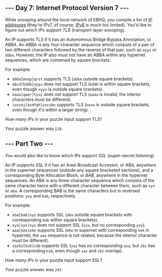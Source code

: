 <article class="day-desc"><h2>--- Day 7: Internet Protocol Version 7 ---</h2><p>While snooping around the local network of EBHQ, you compile a list of <a href="https://en.wikipedia.org/wiki/IP_address">IP addresses</a> (they're IPv7, of course; <a href="https://en.wikipedia.org/wiki/IPv6">IPv6</a> is much too limited). You'd like to figure out which IPs support <em>TLS</em> (transport-layer snooping).</p>
<p>An IP supports TLS if it has an Autonomous Bridge Bypass Annotation, or <span title="Any similarity to the pattern it describes is purely coincidental."><em>ABBA</em></span>.  An ABBA is any four-character sequence which consists of a pair of two different characters followed by the reverse of that pair, such as <code>xyyx</code> or <code>abba</code>.  However, the IP also must not have an ABBA within any hypernet sequences, which are contained by <em>square brackets</em>.</p>
<p>For example:</p>
<ul>
<li><code>abba[mnop]qrst</code> supports TLS (<code>abba</code> outside square brackets).</li>
<li><code>abcd[bddb]xyyx</code> does <em>not</em> support TLS (<code>bddb</code> is within square brackets, even though <code>xyyx</code> is outside square brackets).</li>
<li><code>aaaa[qwer]tyui</code> does <em>not</em> support TLS (<code>aaaa</code> is invalid; the interior characters must be different).</li>
<li><code>ioxxoj[asdfgh]zxcvbn</code> supports TLS (<code>oxxo</code> is outside square brackets, even though it's within a larger string).</li>
</ul>
<p><em>How many IPs</em> in your puzzle input support TLS?</p>
</article>
<p>Your puzzle answer was <code>110</code>.</p>
<article class="day-desc"><h2 id="part2">--- Part Two ---</h2><p>You would also like to know which IPs support <em>SSL</em> (super-secret listening).</p>
<p>An IP supports SSL if it has an Area-Broadcast Accessor, or <em>ABA</em>, anywhere in the supernet sequences (outside any square bracketed sections), and a corresponding Byte Allocation Block, or <em>BAB</em>, anywhere in the hypernet sequences. An ABA is any three-character sequence which consists of the same character twice with a different character between them, such as <code>xyx</code> or <code>aba</code>. A corresponding BAB is the same characters but in reversed positions: <code>yxy</code> and <code>bab</code>, respectively.</p>
<p>For example:</p>
<ul>
<li><code>aba[bab]xyz</code> supports SSL (<code>aba</code> outside square brackets with corresponding <code>bab</code> within square brackets).</li>
<li><code>xyx[xyx]xyx</code> does <em>not</em> support SSL (<code>xyx</code>, but no corresponding <code>yxy</code>).</li>
<li><code>aaa[kek]eke</code> supports SSL (<code>eke</code> in supernet with corresponding <code>kek</code> in hypernet; the <code>aaa</code> sequence is not related, because the interior character must be different).</li>
<li><code>zazbz[bzb]cdb</code> supports SSL (<code>zaz</code> has no corresponding <code>aza</code>, but <code>zbz</code> has a corresponding <code>bzb</code>, even though <code>zaz</code> and <code>zbz</code> overlap).</li>
</ul>
<p><em>How many IPs</em> in your puzzle input support SSL?</p>
</article>
<p>Your puzzle answer was <code>242</code>.</p>